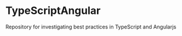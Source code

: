 TypeScriptAngular
=================

Repository for investigating best practices in TypeScript and Angularjs
